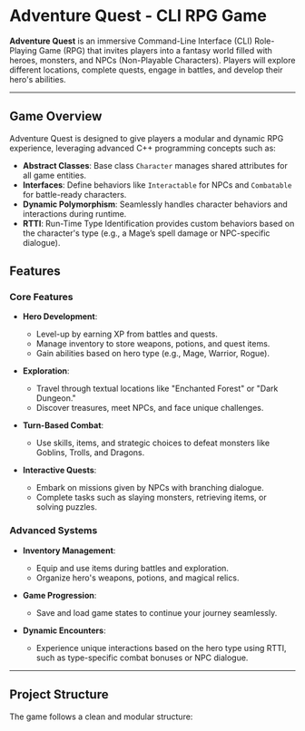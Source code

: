 # Adventure Quest - CLI RPG Game

**Adventure Quest** is an immersive Command-Line Interface (CLI) Role-Playing Game (RPG) that invites players into a fantasy world filled with heroes, monsters, and NPCs (Non-Playable Characters). Players will explore different locations, complete quests, engage in battles, and develop their hero's abilities.

---

## Game Overview

Adventure Quest is designed to give players a modular and dynamic RPG experience, leveraging advanced C++ programming concepts such as:
- **Abstract Classes**: Base class `Character` manages shared attributes for all game entities.
- **Interfaces**: Define behaviors like `Interactable` for NPCs and `Combatable` for battle-ready characters.
- **Dynamic Polymorphism**: Seamlessly handles character behaviors and interactions during runtime.
- **RTTI**: Run-Time Type Identification provides custom behaviors based on the character's type (e.g., a Mage’s spell damage or NPC-specific dialogue).

## Features

### Core Features
- **Hero Development**:
  - Level-up by earning XP from battles and quests.
  - Manage inventory to store weapons, potions, and quest items.
  - Gain abilities based on hero type (e.g., Mage, Warrior, Rogue).

- **Exploration**:
  - Travel through textual locations like "Enchanted Forest" or "Dark Dungeon."
  - Discover treasures, meet NPCs, and face unique challenges.

- **Turn-Based Combat**:
  - Use skills, items, and strategic choices to defeat monsters like Goblins, Trolls, and Dragons.

- **Interactive Quests**:
  - Embark on missions given by NPCs with branching dialogue.
  - Complete tasks such as slaying monsters, retrieving items, or solving puzzles.

### Advanced Systems
- **Inventory Management**:
  - Equip and use items during battles and exploration.
  - Organize hero's weapons, potions, and magical relics.

- **Game Progression**:
  - Save and load game states to continue your journey seamlessly.

- **Dynamic Encounters**:
  - Experience unique interactions based on the hero type using RTTI, such as type-specific combat bonuses or NPC dialogue.

---

## Project Structure

The game follows a clean and modular structure: